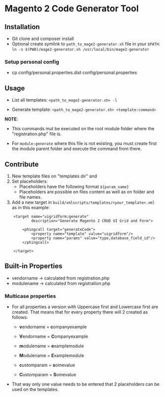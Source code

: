 # Magento 2 Code Generator Tool

## Installation

* Git clone and composer install
* Optional create symlink to `path_to_mage2-generator.sh` file in your `$PATH`:
    `ln -s $(PWD)/mage2-generator.sh /usr/local/bin/mage2-generator`

### Setup personal config

* cp config/personal.properties.dist config/personal.properties

## Usage

* List all templates: `<path_to_mage2-generator.sh> -l` 

* Generate template: `<path_to_mage2-generator.sh> <template:command>` 

**NOTE**:
    
* This commands mut be executed on the root module folder where the "registration.php" file is. 

* For `module:generate` where this file is not existing, you must create first the module parent folder and execute the command from there.
    
## Contribute

1. New template files on "templates dir" and 
2. Set placeholders:
    * Placeholders have the following format `${param_name}` 
    * Placeholders are possible on files content as well as on folder and file names.
3. Add a new target in `build/xmlscripts/templates/<your_template>.xml` as in this example:

```
    <target name="uigridform:generate"
            description="Generate Magento 2 CRUD UI Grid and Form">

        <phingcall target="generateCode">
            <property name="template" value="uigridform"/>
            <property name="params" value="type,database_field_id"/>
        </phingcall>

    </target>
```

## Built-in Properties

- vendorname -> calculated from registration.php
- modulename -> calculated from registration.php

### Multicase properties

* For all properties a version with Uppercase first and Lowercase first are created. That means that for every property there will 2 created as follows:

    * **v**endorname = **c**ompanyexample
    * **V**endorname = **C**ompanyexample

    * **m**odulename = **e**xamplemodule
    * **M**odulename = **E**xamplemodule

    * **c**ustomparam = **s**omevalue
    * **C**ustomparam = **S**omevalue

* That way only one value needs to be entered that 2 placeholders can be used on the templates.